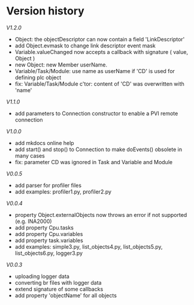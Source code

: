 # Version history

*V1.2.0*
- Object: the objectDescriptor can now contain a field 'LinkDescriptor'
- add Object.evmask to change link descriptor event mask
- Variable.valueChanged now accepts a callback with signature ( value, Object )
- new Object: new Member userName.
- Variable/Task/Module: use name as userName if 'CD' is used for defining plc object
- fix: Variable/Task/Module c'tor: content of 'CD' was overwritten with 'name'

*V1.1.0*

- add parameters to Connection constructor to enable a PVI remote connection

*V1.0.0*

- add mkdocs online help
- add start() and stop() to Connection to make doEvents() obsolete in many cases
- fix: parameter CD was ignored in Task and Variable and Module

*V0.0.5*

- add parser for profiler files
- add examples: profiler1.py, profiler2.py

*V0.0.4*

- property Object.externalObjects now throws an error if not supported (e.g. INA2000)
- add property Cpu.tasks
- add property Cpu.variables
- add property task.variables
- add examples: simple3.py, list_objects4.py, list_objects5.py, list_objects6.py, logger3.py

*V0.0.3*

- uploading logger data
- converting br files with logger data
- extend signature of some callbacks
- add property 'objectName' for all objects

